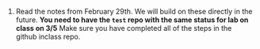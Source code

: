 1. Read the notes from February 29th. We will build on these directly in the future. **You need to have the `test` repo with the same status for lab on class on 3/5**  Make sure you have completed all of the steps in the github inclass repo. 